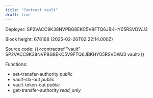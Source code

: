 ```yaml
---
title: "Contract vault"
draft: true
---
```

Deployer: SP2VACC9K38NVPBG8EKC5V9FTQ6JBKHY05RSVDWJ3


 



Block height: 678168 (2025-02-26T02:22:14.000Z)

Source code: {{<contractref "vault" SP2VACC9K38NVPBG8EKC5V9FTQ6JBKHY05RSVDWJ3 vault>}}

Functions:

* set-transfer-authority _public_
* vault-stx-out _public_
* vault-token-out _public_
* get-transfer-authority _read_only_
